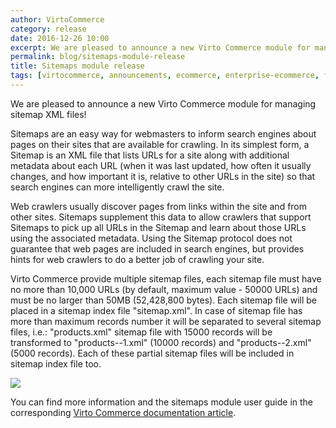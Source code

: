 ```yaml
---
author: VirtoCommerce
category: release
date: 2016-12-26 10:00
excerpt: We are pleased to announce a new Virto Commerce module for managing sitemap XML files!
permalink: blog/sitemaps-module-release
title: Sitemaps module release
tags: [virtocommerce, announcements, ecommerce, enterprise-ecommerce, features, open-source, sitemaps]
---
```

We are pleased to announce a new Virto Commerce module for managing sitemap XML files!

Sitemaps are an easy way for webmasters to inform search engines about pages on their sites that are available for crawling. In its simplest form, a Sitemap is an XML file that lists URLs for a site along with additional metadata about each URL (when it was last updated, how often it usually changes, and how important it is, relative to other URLs in the site) so that search engines can more intelligently crawl the site.

Web crawlers usually discover pages from links within the site and from other sites. Sitemaps supplement this data to allow crawlers that support Sitemaps to pick up all URLs in the Sitemap and learn about those URLs using the associated metadata. Using the Sitemap protocol does not guarantee that web pages are included in search engines, but provides hints for web crawlers to do a better job of crawling your site.

Virto Commerce provide multiple sitemap files, each sitemap file must have no more than 10,000 URLs (by default, maximum value - 50000 URLs) and must be no larger than 50MB (52,428,800 bytes). Each sitemap file will be placed in a sitemap index file "sitemap.xml". In case of sitemap file has more than maximum records number it will be separated to several sitemap files, i.e.: "products.xml" sitemap file with 15000 records will be transformed to "products--1.xml" (10000 records) and "products--2.xml" (5000 records). Each of these partial sitemap files will be included in sitemap index file too.

<img src="assets/images/docs/sitemaps-3.png" />

You can find more information and the sitemaps module user guide in the corresponding [Virto Commerce documentation article](https://virtocommerce.com/docs/vc2userguide/sitemaps).